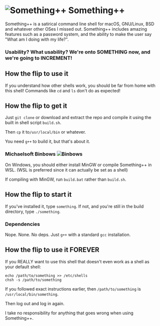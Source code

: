 # ![Something++](https://raw.githubusercontent.com/That1M8Head/SomethingPlusPlus/main/something-plusplus-logo.png) Something++
Something++ is a satirical command line shell for macOS, GNU/Linux, BSD and whatever other OSes I missed out. Something++ includes amazing features such as a password system, and the ability to make the user say "What am I doing with my life?".

### Usability? What usability? We're onto SOMETHING now, and we're going to INCREMENT!

## How the flip to use it

If you understand how other shells work, you should be far from home with this shell! Commands like `cd` and `ls` don't do as expected!

## How the flip to get it

Just `git clone` or download and extract the repo and compile it using the built in shell script `build.sh`.

 Then `cp` it to`/usr/local/bin` or whatever.

You need `g++` to build it, but that's about it.

### Michaelsoft Binbows ![Binbows](https://raw.githubusercontent.com/That1M8Head/SomethingPlusPlus/main/michaelsoft.png)

On Windows, you should either install MinGW or compile Something++ in WSL. (WSL is preferred since it can actually be set as a shell)

If compiling with MinGW, run `build.bat` rather than `build.sh`.

## How the flip to start it

If you've installed it, type `something`. If not, and you're still in the build directory, type `./something`.

### Dependencies

Nope. None. No deps. Just `g++` with a standard `gcc` installation.

## How the flip to use it FOREVER

If you REALLY want to use this shell that doesn't even work as a shell as your default shell:

```
echo /path/to/something >> /etc/shells
chsh -s /path/to/something
```

If you followed exact instructions earlier, then `/path/to/something` is `/usr/local/bin/something`.

Then log out and log in again.

I take no responsibility for anything that goes wrong when using Something++.

